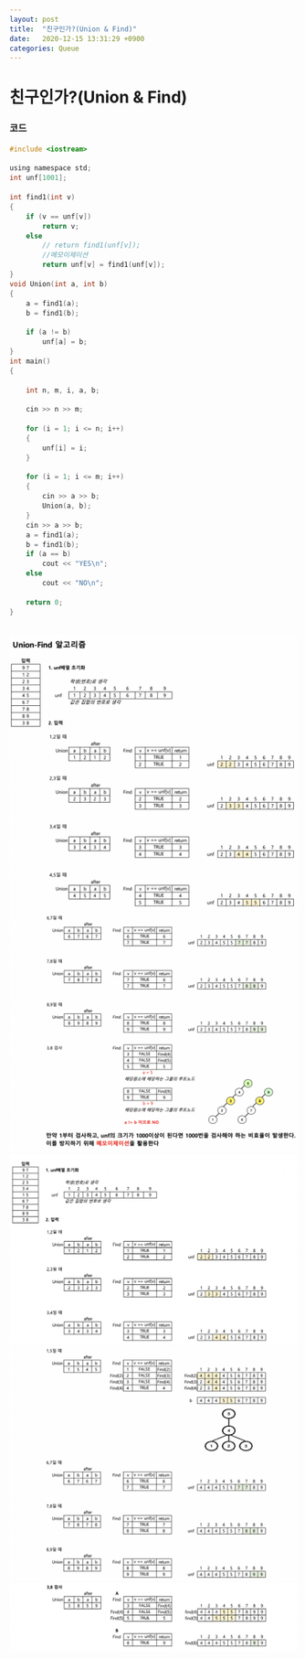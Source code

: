 ```yaml
---
layout: post
title:  "친구인가?(Union & Find)"
date:   2020-12-15 13:31:29 +0900
categories: Queue
---
```

# 친구인가?(Union & Find)

### 코드

```c
#include <iostream>

using namespace std;
int unf[1001];

int find1(int v)
{
    if (v == unf[v])
        return v;
    else
        // return find1(unf[v]);
        //메모이제이션
        return unf[v] = find1(unf[v]);
}
void Union(int a, int b)
{
    a = find1(a);
    b = find1(b);

    if (a != b)
        unf[a] = b;
}
int main()
{

    int n, m, i, a, b;

    cin >> n >> m;

    for (i = 1; i <= n; i++)
    {
        unf[i] = i;
    }

    for (i = 1; i <= m; i++)
    {
        cin >> a >> b;
        Union(a, b);
    }
    cin >> a >> b;
    a = find1(a);
    b = find1(b);
    if (a == b)
        cout << "YES\n";
    else
        cout << "NO\n";

    return 0;
}

```
<br/>


<img src="/public/img/77-2.png" style="zoom:62%;"  />
<br/>
<img src="/public/img/77-3.png" style="zoom:62%;"  />
<br/>
<img src="/public/img/77-4.png" style="zoom:62%;"  />
<br/>
<img src="/public/img/77-5.png" style="zoom:62%;"  />
<br/>
<img src="/public/img/77-1.png" style="zoom:62%;"  />
<br/>
